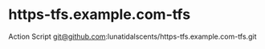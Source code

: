 # https-tfs.example.com-tfs
Action Script
git@github.com:lunatidalscents/https-tfs.example.com-tfs.git
